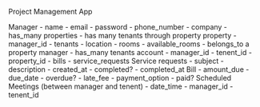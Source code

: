 Project Management App

Manager
	- name
	- email
	- password
	- phone_number
	- company
	- has_many properties
	- has many tenants through property
property
	- manager_id
	- tenants
	- location
	- rooms
	- available_rooms
	- belongs_to a property manager
	- has_many tenants
account
	- manager_id
	- tenent_id
	- property_id
	- bills
	- service_requests
Service requests
	- subject
	- description
	- created_at
	- completed?
	- completed_at
Bill
	- amount_due
	- due_date
	- overdue?
	- late_fee
	- payment_option
	- paid?
Scheduled Meetings (between manager and tenent)
	- date_time
	- manager_id
	- tenent_id

